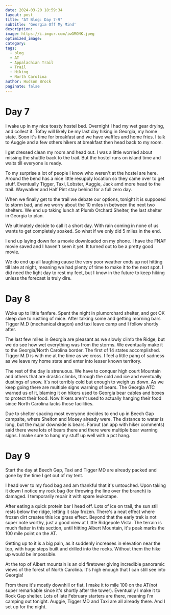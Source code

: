 ```yaml
---
date: 2024-03-20 18:59:34
layout: post
title: "AT Blog: Day 7-9"
subtitle: 'Georgia Off My Mind'
description:
image: https://i.imgur.com/iwGMONK.jpeg
optimized_image:
category:
tags:
  - blog
  - AT
  - Appalachian Trail
  - Trail
  - Hiking
  - North Carolina
author: Hudson Brock
paginate: false
---
```


# Day 7

I wake up in my nice toasty hostel bed. Overnight I had my wet gear drying, and collect it. Tofay will likely be my last day hiking in Georgia, my home state. Soon it's time for breakfast and we have waffles and home fries. I talk to Auggie and a few others hikers at breakfast then head back to my room.

I get dressed clean my room and head out. I was a little worried about missing the shuttle back to the trail. But the hostel runs on island time and waits till everyone is ready.

To my surprise a lot of people I know who weren't at the hostel are here. Around the bend has a nice little resupply location so they came over to get stuff. Eventually Tigger, Taxi, Lobster, Auggie, Jack amd more head to the trail. Waywalker and Half Pint stay behind for a full zero day.

When we finally get to the trail we debate our options, tonight it is supposed to storm bad, and we worry about the 10 miles in between the next two shelters. We end up taking lunch at Plumb Orchard Shelter, the last shelter in Georgia to plan.

We ultimately decide to call it a short day. With rain coming in none of us wants to get completely soaked. So what if we only did 5 miles in the end.

I end up laying down for a movie downloaded on my phone. I have the FNAF movie saved and I haven't seen it yet. It turned out to be a pretty good movie.

We do end up all laughing cause the very poor weather ends up not hitting till late at night, meaning we had plenty of time to make it to the next spot. I did need the light day to rest my feet, but I know in the future to keep hiking unless the forecast is truly dire.

# Day 8

Woke up to little fanfare. Spent the night in plumorchard shelter, and got OK sleep due to rustling of mice. After talking some and getting morning bars Tigger M.D (mechanical dragon) and taxi leave camp and I follow shortly after.

The last few miles in Georgia are pleasant as we slowly climb the Ridge, but we do see how wet everything was from the storms. We eventually make it to the Georgia/North Carolina border. The first of 14 states accomplished. Tigger M.D is with me at the time as we cross. I feel a little pang of sadness as we leave my home state and enter into lesser known territory.

The rest of the day is strenuous. We have to conquer high court Mountain and others that are drastic climbs, through the cold and ice and eventually dustings of snow. It's not terribly cold but enough to weigh us down. As we keep going there are multiple signs warning of bears. The Georgia ATC warned us of it, blaming it on hikers used to Georgia bear cables and boxes to protect their food. Now hikers aren't used to actually hanging their food since North Carolina lacks those facilities.

Due to shelter spacing most everyone decides to end up in Beech Gap campsite, where Shelton and Mosey already were. The distance to water is long, but the major downside is bears. Farout (an app with hiker comments) said there were lots of bears there and there were multiple bear warning signs. I make sure to hang my stuff up well with a pct hang. 

# Day 9

Start the day at Beech Gap, Taxi and Tigger MD are already packed and gone by the time I get out of my tent.

I head over to my food bag and am thankful that it's untouched. Upon taking it down I notice my rock bag (for throwing the line over the branch) is damaged. I temporarily repair it with spare leukotape.

After eating a quick protein bar I head off. Lots of ice on trail, the sun still rests below the ridge, letting it stay frozen. There's a neat effect where frozen dirt creates this ice grass effect. Beyond that the early trek is not super note worthy, just a good view at Little Ridgepole Vista. The terrain is much flatter in this section, until hitting Albert Mountain, it's peak marks the 100 mile point on the AT.

Getting up to it is a big pain, as it suddenly increases in elevation near the top, with huge steps built and drilled into the rocks. Without them the hike up would be impossible.

At the top of Albert mountain is an old firetower giving incredible panoramic views of the forest of North Carolina. It's high enough that I can still see into Georgia!

From there it's mostly downhill or flat. I make it to mile 100 on the AT(not super remarkable since it's shortly after the tower). Eventually I make it to Rock Gap shelter. Lots of late February starters are there, meaning I'm camping out tonight. Auggie, Tigger MD and Taxi are all already there. And I set up for the night.